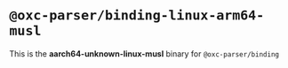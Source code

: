 # `@oxc-parser/binding-linux-arm64-musl`

This is the **aarch64-unknown-linux-musl** binary for `@oxc-parser/binding`
